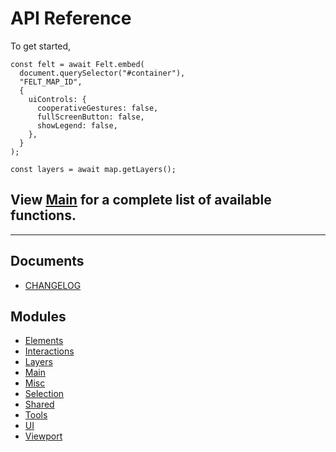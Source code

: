 # API Reference

To get started, 
```
const felt = await Felt.embed(
  document.querySelector("#container"),
  "FELT_MAP_ID",
  {
    uiControls: {
      cooperativeGestures: false,
      fullScreenButton: false,
      showLegend: false,
    },
  }
);

const layers = await map.getLayers();

```

## View [Main](Main.md) for a complete list of available functions. 

---

## Documents

- [CHANGELOG](documents/CHANGELOG.md)

## Modules

- [Elements](Elements.md)
- [Interactions](Interactions.md)
- [Layers](Layers.md)
- [Main](Main.md)
- [Misc](Misc.md)
- [Selection](Selection.md)
- [Shared](Shared.md)
- [Tools](Tools.md)
- [UI](UI.md)
- [Viewport](Viewport.md)
